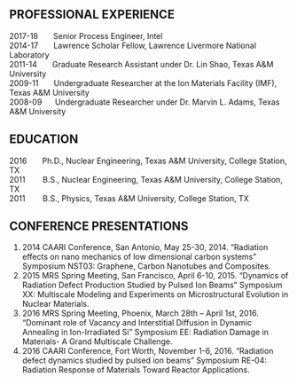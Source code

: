 ## PROFESSIONAL EXPERIENCE
<div class="box">
  <p>
2017-18    &nbsp;&nbsp;&nbsp;&nbsp;&nbsp;&nbsp;Senior Process Engineer, Intel <br />
2014-17    &nbsp;&nbsp;&nbsp;&nbsp;&nbsp;&nbsp;Lawrence Scholar Fellow, Lawrence Livermore National Laboratory <br />
2011-14    &nbsp;&nbsp;&nbsp;&nbsp;&nbsp;&nbsp;Graduate Research Assistant under Dr. Lin Shao, Texas A&M University <br />
2009-11    &nbsp;&nbsp;&nbsp;&nbsp;&nbsp;&nbsp;Undergraduate Researcher at the Ion Materials Facility (IMF), Texas A&M University <br />
2008-09    &nbsp;&nbsp;&nbsp;&nbsp;&nbsp;Undergraduate Researcher under Dr. Marvin L. Adams, Texas A&M University <br />
  </p>
</div>

## EDUCATION
<div class="box">
  <p>
2016		&nbsp;&nbsp;&nbsp;&nbsp;&nbsp;&nbsp;Ph.D., Nuclear Engineering, Texas A&M University, College Station, TX <br />
2011		&nbsp;&nbsp;&nbsp;&nbsp;&nbsp;&nbsp;&nbsp;B.S., Nuclear Engineering, Texas A&M University, College Station, TX <br />
2011		&nbsp;&nbsp;&nbsp;&nbsp;&nbsp;&nbsp;&nbsp;B.S., Physics, Texas A&M University, College Station, TX <br />
  </p>
</div>

## CONFERENCE PRESENTATIONS
<div class="box">
  <p>
	<!-- Lists -->
		<ol>
			<li>2014 CAARI Conference, San Antonio, May 25-30, 2014. “Radiation effects on nano mechanics of low dimensional carbon systems” Symposium NST03: Graphene, Carbon Nanotubes and Composites.</li>
			<li>2015 MRS Spring Meeting, San Francisco, April 6-10, 2015. “Dynamics of Radiation Defect Production Studied by Pulsed Ion Beams” Symposium XX: Multiscale Modeling and Experiments on Microstructural Evolution in Nuclear Materials.</li>
			<li>2016 MRS Spring Meeting, Phoenix, March 28th – April 1st, 2016. “Dominant role of Vacancy and Interstitial Diffusion in Dynamic Annealing in Ion-Irradiated Si” Symposium EE: Radiation Damage in Materials- A Grand Multiscale Challenge.</li>
			<li>2016 CAARI Conference, Fort Worth, November 1-6, 2016. “Radiation defect dynamics studied by pulsed ion beams”  Symposium RE-04: Radiation Response of Materials Toward Reactor Applications.</li>
		</ol>
  </p>
</div>
